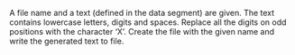 A file name and a text (defined in the data segment) are given. The text contains lowercase letters, digits and spaces. Replace all the digits on odd positions with the character ‘X’. Create the file with the given name and write the generated text to file.
